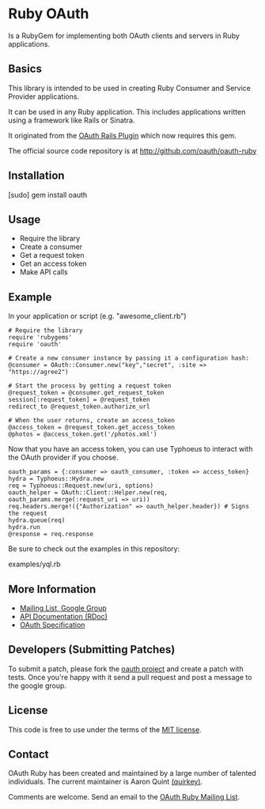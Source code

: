 # Ruby OAuth 

Is a RubyGem for implementing both OAuth clients and servers in Ruby applications.

## Basics

This library is intended to be used in creating Ruby Consumer and Service Provider applications. 

It can be used in any Ruby application.  This includes applications written using a framework like Rails or Sinatra.

It originated from the [OAuth Rails Plugin](http://code.google.com/p/oauth-plugin/) which now requires this gem.

The official source code repository is at http://github.com/oauth/oauth-ruby

## Installation

  [sudo] gem install oauth

## Usage

* Require the library
* Create a consumer
* Get a request token
* Get an access token
* Make API calls

## Example

In your application or script (e.g. "awesome_client.rb")

    # Require the library
    require 'rubygems'
    require 'oauth'
    
    # Create a new consumer instance by passing it a configuration hash:
    @consumer = OAuth::Consumer.new("key","secret", :site => "https://agree2")

    # Start the process by getting a request token
    @request_token = @consumer.get_request_token
    session[:request_token] = @request_token
    redirect_to @request_token.authorize_url
    
    # When the user returns, create an access_token
    @access_token = @request_token.get_access_token
    @photos = @access_token.get('/photos.xml')

Now that you have an access token, you can use Typhoeus to interact with the OAuth provider if you choose.

    oauth_params = {:consumer => oauth_consumer, :token => access_token}
    hydra = Typhoeus::Hydra.new
    req = Typhoeus::Request.new(uri, options) 
    oauth_helper = OAuth::Client::Helper.new(req, oauth_params.merge(:request_uri => uri))
    req.headers.merge!({"Authorization" => oauth_helper.header}) # Signs the request
    hydra.queue(req)
    hydra.run
    @response = req.response

Be sure to check out the examples in this repository:

   examples/yql.rb

## More Information

* [Mailing List, Google Group](http://groups.google.com/group/oauth-ruby)
* [API Documentation (RDoc)](http://rdoc.info/projects/oauth/oauth-ruby/)
* [OAuth Specification](http://oauth.net/core/1.0/)

## Developers (Submitting Patches)

To submit a patch, please fork the [oauth project](http://github.com/oauth/oauth-ruby) and create a patch with tests. Once you're happy with it send a pull request and post a message to the google group.

## License

This code is free to use under the terms of the [MIT license](http://www.opensource.org/licenses/mit-license.html). 

## Contact

OAuth Ruby has been created and maintained by a large number of talented individuals. 
The current maintainer is Aaron Quint [(quirkey)](http://github.com/quirkey).

Comments are welcome. Send an email to the [OAuth Ruby Mailing List](http://groups.google.com/group/oauth-ruby).

